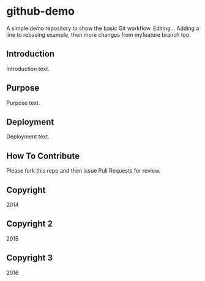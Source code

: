 # github-demo

A simple demo repository to show the basic Git workflow.
Editing...
Adding a line to rebasing example, then more changes from myfeature branch too.

## Introduction

Introduction text.

## Purpose

Purpose text.

## Deployment

Deployment text.

## How To Contribute

Please fork this repo and then issue Pull Requests for review.

## Copyright

2014

## Copyright 2

2015

## Copyright 3

2016
